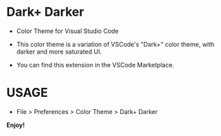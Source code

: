 # Dark+ Darker

* Color Theme for Visual Studio Code
* This color theme is a variation of VSCode's "Dark+" color theme, with darker and more saturated UI.

* You can find this extension in the VSCode Marketplace.

# USAGE
* File > Preferences > Color Theme > Dark+ Darker

**Enjoy!**
